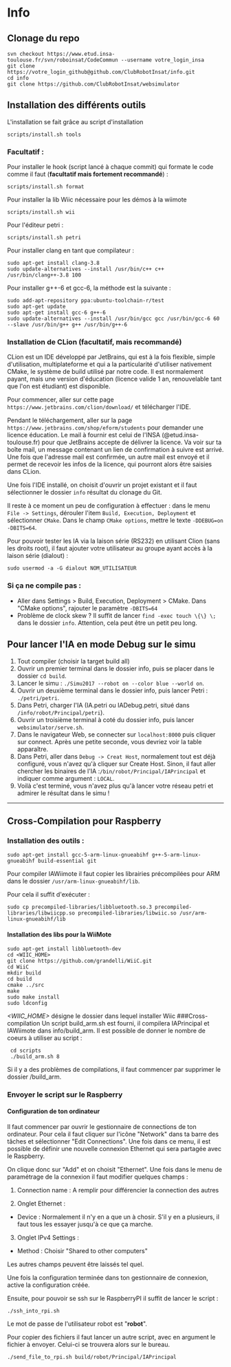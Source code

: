 # Info

Clonage du repo
------------
```
svn checkout https://www.etud.insa-toulouse.fr/svn/roboinsat/CodeCommun --username votre_login_insa
git clone https://votre_login_github@github.com/ClubRobotInsat/info.git
cd info
git clone https://github.com/ClubRobotInsat/websimulator
```

Installation des différents outils
------------
L'installation se fait grâce au script d'installation
```
scripts/install.sh tools
```

### Facultatif :
Pour installer le hook (script lancé à chaque commit) qui formate le code comme il faut (**facultatif mais fortement recommandé**) :
```
scripts/install.sh format
```
Pour installer la lib Wiic nécessaire pour les démos à la wiimote
```
scripts/install.sh wii
```
Pour l'éditeur petri :
```
scripts/install.sh petri
```

Pour installer clang en tant que compilateur :
```
sudo apt-get install clang-3.8
sudo update-alternatives --install /usr/bin/c++ c++ /usr/bin/clang++-3.8 100
```
Pour installer g++-6 et gcc-6, la méthode est la suivante :

```
sudo add-apt-repository ppa:ubuntu-toolchain-r/test
sudo apt-get update
sudo apt-get install gcc-6 g++-6
sudo update-alternatives --install /usr/bin/gcc gcc /usr/bin/gcc-6 60 --slave /usr/bin/g++ g++ /usr/bin/g++-6
```

### Installation de CLion (facultatif, mais recommandé)
CLion est un IDE développé par JetBrains, qui est à la fois flexible, simple d'utilisation, multiplateforme et qui a la particularité d'utiliser nativement CMake, le système de build utilisé par notre code.
Il est normalement payant, mais une version d'éducation (licence valide 1 an, renouvelable tant que l'on est étudiant) est disponible.

Pour commencer, aller sur cette page ```https://www.jetbrains.com/clion/download/``` et télécharger l'IDE.

Pendant le téléchargement, aller sur la page ```https://www.jetbrains.com/shop/eform/students``` pour demander une licence éducation.
Le mail à fournir est celui de l'INSA (@etud.insa-toulouse.fr) pour que JetBrains accepte de délivrer la licence. Va voir sur ta boîte mail, un message contenant un lien de confirmation à suivre est arrivé. Une fois que l'adresse mail est confirmée, un autre mail est envoyé et il permet de recevoir les infos de la licence, qui pourront alors être saisies dans CLion.

Une fois l'IDE installé, on choisit d'ouvrir un projet existant et il faut sélectionner le dossier ```info``` résultat du clonage du Git.

Il reste à ce moment un peu de configuration à effectuer : dans le menu ```File -> Settings```, dérouler l'item ```Build, Execution, Deployment``` et sélectionner ```CMake```.
Dans le champ ```CMake options```, mettre le texte ```-DDEBUG=on -DBITS=64```.

Pour pouvoir tester les IA via la laison série (RS232) en utilisant Clion (sans les droits root), il faut ajouter votre utilisateur au groupe ayant accès à la laison série (dialout) :
```
sudo usermod -a -G dialout NOM_UTILISATEUR
```

### Si ça ne compile pas : 
- Aller dans Settings > Build, Execution, Deployment > CMake. Dans "CMake options", rajouter le paramètre `-DBITS=64`
- Problème de clock skew ? Il suffit de lancer `find -exec touch \{\} \;` dans le dossier `info`. Attention, cela peut être un petit peu long.

Pour lancer l'IA en mode Debug sur le simu
--------------------------
1. Tout compiler (choisir la target build all)
2. Ouvrir un premier terminal dans le dossier info, puis se placer dans le dossier ```cd build```.
3. Lancer le simu : ```./Simu2017 --robot on --color blue --world on```.
4. Ouvrir un deuxième terminal dans le dossier info, puis lancer Petri : ```./petri/petri```.
5. Dans Petri, charger l'IA (IA.petri ou IADebug.petri, situé dans ```/info/robot/Principal/petri```).
6. Ouvrir un troisième terminal à coté du dossier info, puis lancer ```websimulator/serve.sh```.
7. Dans le navigateur Web, se connecter sur ```localhost:8000``` puis cliquer sur connect. Après une petite seconde, vous devriez voir la table apparaître.
8. Dans Petri, aller dans ```Debug -> Creat Host```, normalement tout est déjà configuré, vous n'avez qu'à cliquer sur Create Host. Sinon, il faut aller chercher les binaires de l'IA :```/bin/robot/Principal/IAPrincipal``` et indiquer comme argument : ```LOCAL```.
9. Voilà c'est terminé, vous n'avez plus qu'à lancer votre réseau petri et admirer le résultat dans le simu !

------------

Cross-Compilation pour Raspberry
------------
### Installation des outils :
```
sudo apt-get install gcc-5-arm-linux-gnueabihf g++-5-arm-linux-gnueabihf build-essential git
```
Pour compiler IAWiimote il faut copier les librairies précompilées pour ARM dans le dossier `/usr/arm-linux-gnueabihf/lib`.


Pour cela il suffit d'exécuter :
 
```sudo cp precompiled-libraries/libbluetooth.so.3 precompiled-libraries/libwiicpp.so precompiled-libraries/libwiic.so /usr/arm-linux-gnueabihf/lib```
#### Installation des libs pour la WiiMote
```
sudo apt-get install libbluetooth-dev
cd <WIIC_HOME>
git clone https://github.com/grandelli/WiiC.git
cd WiiC
mkdir build
cd build
cmake ../src
make
sudo make install
sudo ldconfig
```

_<WIIC_HOME>_ désigne le dossier dans lequel installer Wiic
###Cross-compilation
Un script build_arm.sh est fourni, il compilera IAPrincipal et IAWiimote dans info/build_arm.
Il est possible de donner le nombre de coeurs à utiliser au script :
```
 cd scripts
 ./build_arm.sh 8
```


Si il y a des problèmes de compilations, il faut commencer par supprimer le dossier /build_arm.


### Envoyer le script sur le Raspberry
#### Configuration de ton ordinateur
Il faut commencer par ouvrir le gestionnaire de connections de ton ordinateur. Pour cela il faut cliquer sur l'icône "Network" dans ta barre des tâches et sélectionner "Edit Connections". Une fois dans ce menu, il est possible de définir une nouvelle connexion Ethernet qui sera partagée avec le Raspberry.


On clique donc sur "Add" et on choisit "Ethernet".
Une fois dans le menu de paramétrage de la connexion il faut modifier quelques champs :


1. Connection name : A remplir pour différencier la connection des autres


2. Onglet Ethernet :


  * Device : Normalement il n'y en a que un à chosir.
  S'il y en a plusieurs, il faut tous les essayer jusqu'à ce que ça marche.

3. Onglet IPv4 Settings : 


  * Method : Choisir "Shared to other computers"



Les autres champs peuvent être laissés tel quel.

Une fois la configuration terminée dans ton gestionnaire de connexion, active la configuration créée.

Ensuite, pour pouvoir se ssh sur le RaspberryPI il suffit de lancer le script :
```
./ssh_into_rpi.sh
```
Le mot de passe de l'utilisateur robot est "**robot**".

Pour copier des fichiers il faut lancer un autre script, avec en argument le fichier à envoyer. Celui-ci se trouvera alors sur le bureau.
```
./send_file_to_rpi.sh build/robot/Principal/IAPrincipal
```
